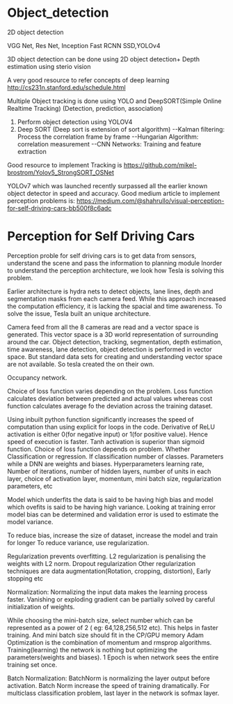 # Object_detection
2D object detection

VGG Net, Res Net, Inception
Fast RCNN
SSD,YOLOv4


3D object detection can be done using 2D object detection+ Depth estimation using sterio vision

A very good resource to refer concepts of deep learning http://cs231n.stanford.edu/schedule.html


Multiple Object tracking is done using YOLO and DeepSORT(Simple Online Realtime Tracking) 
(Detection, prediction, association)
1. Perform object detection using YOLOV4
2. Deep SORT (Deep sort is extension of sort algorithm)
    --Kalman filtering: Process the correlation frame by frame
    --Hungarian Algorithm: correlation measurement
    --CNN Networks: Training and feature extraction
    
Good resource to implement Tracking is https://github.com/mikel-brostrom/Yolov5_StrongSORT_OSNet

YOLOv7 which was launched recently surpassed all the earlier known object detector in speed and accuracy.
Good medium article to implement perception problems is:
https://medium.com/@shahrullo/visual-perception-for-self-driving-cars-bb500f8c6adc



# Perception for Self Driving Cars
Perception proble for self driving cars is to get data from sensors, understand the scene and pass the information to planning module
Inorder to understand the perception architecture, we look how Tesla is solving this problem.

Earlier architecture is hydra nets to detect objects, lane lines, depth and segmentation masks from each camera feed.
While this approach increased the computation efficiency, it is lacking the spacial and time awareness. To solve the issue, Tesla built an unique architecture.

Camera feed from all the 8 cameras are read and a vector space is generated. This vector space is a 3D world representation of surrounding around the car.
Object detection, tracking, segmentation, depth estimation, time awareness, lane detection, object detection is performed in vector space. 
But standard data sets for creating and understanding vector space are not available. So tesla created the on their own.

Occupancy network.



Choice of loss function varies depending on the problem. Loss function calculates deviation between predicted and actual values whereas cost function calculates average fo the deviation across the training dataset.

Using inbuilt python function significantly increases the speed of computation than using explicit for loops in the code.
Derivative of ReLU activation is either 0(for negative input) or 1(for positive value). Hence speed of execution is faster. 
Tanh activation is superior than sigmoid function.
Choice of loss function depends on problem. Whether Classification or regression. If classification number of classes. 
Parameters while a DNN are weights and biases.
Hyperparameters learning rate, Number of iterations, number of hidden layers, number of units in each layer, choice of activation layer, momentum, mini batch size, regularization parameters, etc

Model which underfits the data is said to be having high bias and model which ovefits is said to be having high variance.
Looking at training error model bias can be determined and validation error is used to estimate the model variance.

To reduce bias, increase the size of dataset, increase the model and train for longer
To reduce variance, use regularization.

Regularization prevents overfitting.
L2 regularization is penalising the weights with L2 norm.
Dropout regularization
Other regularization techniques are data augmentation(Rotation, cropping, distortion), Early stopping etc


Normalization:
Normalizing the input data makes the learning process faster.
Vanishing or exploding gradient can be partially solved by careful initialization of weights.

While choosing the mini-batch size, select number which can be represented as a power of 2 ( eg: 64,128,256,512 etc). This helps in faster training.
And mini batch size should fit in the CP/GPU memory
Adam Optimization is the combination of momentum and rmsprop algorithms.
Training(learning) the network is nothing but optimizing the parameters(weights and biases).
1 Epoch is when network sees the entire training set once.  

Batch Normalization: BatchNorm is normalizing the layer output before activation. Batch Norm increase the speed of training dramatically.
For multiclass classification problem, last layer in the network is sofmax layer.


